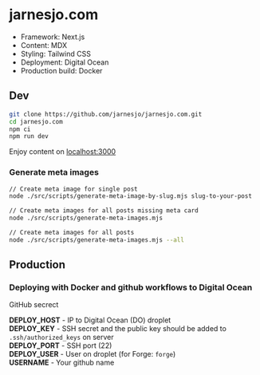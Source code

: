 # jarnesjo.com

- Framework: Next.js
- Content: MDX
- Styling: Tailwind CSS
- Deployment: Digital Ocean
- Production build: Docker

## Dev

```bash
git clone https://github.com/jarnesjo/jarnesjo.com.git
cd jarnesjo.com
npm ci
npm run dev
```

Enjoy content on [localhost:3000](http://localhost:3000)

### Generate meta images

```bash
// Create meta image for single post
node ./src/scripts/generate-meta-image-by-slug.mjs slug-to-your-post

// Create meta images for all posts missing meta card
node ./src/scripts/generate-meta-images.mjs

// Create meta images for all posts
node ./src/scripts/generate-meta-images.mjs --all

```

## Production

### Deploying with Docker and github workflows to Digital Ocean

GitHub secrect

**DEPLOY_HOST** - IP to Digital Ocean (DO) droplet  
**DEPLOY_KEY** - SSH secret and the public key should be added to `.ssh/authorized_keys` on server  
**DEPLOY_PORT** - SSH port (22)  
**DEPLOY_USER** - User on droplet (for Forge: `forge`)  
**USERNAME** - Your github name
